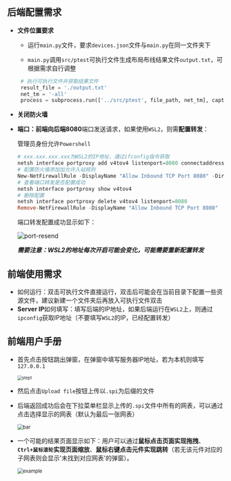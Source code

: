 ## 后端配置需求

- **文件位置要求**

  - 运行`main.py`文件，要求`devices.json`文件与`main.py`在同一文件夹下

  - `main.py`调用`src/ptest`可执行文件生成布局布线结果文件`output.txt`，可根据需求自行调整

   ```python
    # 执行可执行文件并获取结果文件
    result_file = './output.txt'
    net_tm = '-all'
    process = subprocess.run(['../src/ptest', file_path, net_tm], capture_output=True)
   ```
  
- **关闭防火墙**

- **端口：**前端向后端**8080**端口发送请求，如果使用`WSL2`，则需**配置转发**：

  管理员身份允许`Powershell` 

  ```powershell
  # xxx.xxx.xxx.xxx为WSL2的IP地址，通过ifconfig指令获取
  netsh interface portproxy add v4tov4 listenport=8080 connectaddress=xxx.xxx.xxx.xxx connectport=8080
  # 配置防火墙添加加允许入站规则
  New-NetFirewallRule -DisplayName "Allow Inbound TCP Port 8080" -Direction Inbound -Action Allow -Protocol TCP -LocalPort 8080
  # 查看端口转发是否配置成功
  netsh interface portproxy show v4tov4
  # 删除配置
  netsh interface portproxy delete v4tov4 listenport=8080
  Remove-NetFirewallRule -DisplayName "Allow Inbound TCP Port 8080"
  ```

  端口转发配置成功显示如下：

  ![port-resend](C:\Users\dingyanfeng\Desktop\软件使用\port-resend.png)

  ***需要注意：WSL2的地址每次开启可能会变化，可能需要重新配置转发*** 

## 前端使用需求

- 如何运行：双击可执行文件直接运行，双击后可能会在当前目录下配置一些资源文件，建议新建一个文件夹后再放入可执行文件双击
- **Server IP**如何填写：填写后端的IP地址，如果后端运行在`WSL2`上，则通过`ipconfig`获取IP地址（不要填写`WSL2`的IP，已经配置转发）

## 前端用户手册

- 首先点击按钮跳出弹窗，在弹窗中填写服务器IP地址，若为本机则填写`127.0.0.1`

  <img src="C:\Users\dingyanfeng\Desktop\软件使用\step1.png" alt="step1" style="zoom:67%;" />

- 然后点击`Upload file`按钮上传以`.spi`为后缀的文件

- 后端返回成功后会在下拉菜单栏显示上传的`.spi`文件中所有的网表，可以通过点击选择显示的网表（默认为最后一张网表）

  <img src="C:\Users\dingyanfeng\Desktop\软件使用\bar.png" alt="bar" style="zoom:80%;" />

- 一个可能的结果页面显示如下：用户可以通过**鼠标点击页面实现拖拽**、**`Ctrl+鼠标滚轮`实现页面缩放**、**鼠标右键点击元件实现跳转**（若无该元件对应的子网表则会显示'未找到对应网表'的弹窗）。

  <img src="C:\Users\dingyanfeng\Desktop\软件使用\example.png" alt="example" style="zoom:80%;" />
